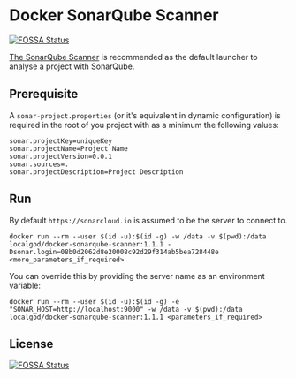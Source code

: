 # Docker SonarQube Scanner
[![FOSSA Status](https://app.fossa.io/api/projects/git%2Bgithub.com%2Flocalgod%2Fdocker-sonarqube-scanner.svg?type=shield)](https://app.fossa.io/projects/git%2Bgithub.com%2Flocalgod%2Fdocker-sonarqube-scanner?ref=badge_shield)


[The SonarQube Scanner](https://docs.sonarqube.org/display/SCAN/Analyzing+with+SonarQube+Scanner) is recommended as the default launcher to analyse a project with SonarQube.

## Prerequisite

A `sonar-project.properties` (or it's equivalent in dynamic configuration) is required in the root of you project with as a minimum the following values:

    sonar.projectKey=uniqueKey
    sonar.projectName=Project Name
    sonar.projectVersion=0.0.1
    sonar.sources=.
    sonar.projectDescription=Project Description

## Run

By default `https://sonarcloud.io` is assumed to be the server to connect to.

    docker run --rm --user $(id -u):$(id -g) -w /data -v $(pwd):/data localgod/docker-sonarqube-scanner:1.1.1 -Dsonar.login=08b0d2062d8e20008c92d29f314ab5bea728448e <more_parameters_if_required>

You can override this by providing the server name as an environment variable:

    docker run --rm --user $(id -u):$(id -g) -e "SONAR_HOST=http://localhost:9000" -w /data -v $(pwd):/data localgod/docker-sonarqube-scanner:1.1.1 <parameters_if_required>


## License
[![FOSSA Status](https://app.fossa.io/api/projects/git%2Bgithub.com%2Flocalgod%2Fdocker-sonarqube-scanner.svg?type=large)](https://app.fossa.io/projects/git%2Bgithub.com%2Flocalgod%2Fdocker-sonarqube-scanner?ref=badge_large)
